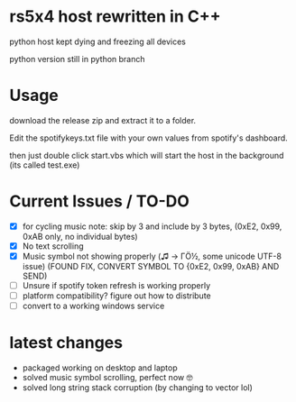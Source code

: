# rs5x4 host rewritten in C++

python host kept dying and freezing all devices

python version still in python branch

# Usage
download the release zip and extract it to a folder. 

Edit the spotifykeys.txt file with your own values from spotify's dashboard. 

then just double click start.vbs which will start the host in the background (its called test.exe)

# Current Issues / TO-DO
- [x] for cycling music note: skip by 3 and include by 3 bytes, (0xE2, 0x99, 0xAB only, no individual bytes)
- [x] No text scrolling
- [x] Music symbol not showing properly (♫ → ΓÖ½, some unicode UTF-8 issue) (FOUND FIX, CONVERT SYMBOL TO {0xE2, 0x99, 0xAB} AND SEND)
- [ ] Unsure if spotify token refresh is working properly
- [ ] platform compatibility? figure out how to distribute
- [ ] convert to a working windows service

# latest changes
- packaged working on desktop and laptop
- solved music symbol scrolling, perfect now 🤓
- solved long string stack corruption (by changing to vector lol)
